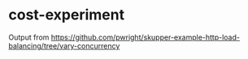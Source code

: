 # cost-experiment

Output from https://github.com/pwright/skupper-example-http-load-balancing/tree/vary-concurrency
